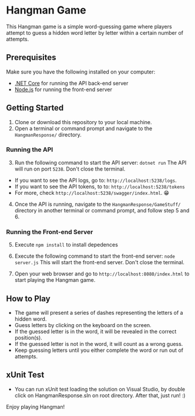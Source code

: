 # Hangman Game

This Hangman game is a simple word-guessing game where players attempt to guess a hidden word letter by letter within a certain number of attempts.

## Prerequisites

Make sure you have the following installed on your computer:

- [.NET Core](https://dotnet.microsoft.com/download) for running the API back-end server
- [Node.js](https://nodejs.org/) for running the front-end server

## Getting Started

1. Clone or download this repository to your local machine.
2. Open a terminal or command prompt and navigate to the `HangmanResponse/` directory.

### Running the API

3. Run the following command to start the API server: `dotnet run`
The API will run on port `5238`. Don't close the terminal.

-  If you want to see the API logs, go to: `http://localhost:5238/logs`.
-  If you want to see the API tokens, to to: `http://localhost:5238/tokens`
-  For more, check `http://localhost:5238/swagger/index.html`. 😁

4. Once the API is running, navigate to the `HangmanResponse/GameStuff/` directory in another terminal or command prompt, and follow step 5 and 6.

### Running the Front-end Server

5. Execute `npm install` to install depedences

6. Execute the following command to start the front-end server: `node server.js`
This will start the front-end server. Don't close the terminal.

7. Open your web browser and go to `http://localhost:8080/index.html` to start playing the Hangman game.

## How to Play

- The game will present a series of dashes representing the letters of a hidden word.
- Guess letters by clicking on the keyboard on the screen.
- If the guessed letter is in the word, it will be revealed in the correct position(s).
- If the guessed letter is not in the word, it will count as a wrong guess.
- Keep guessing letters until you either complete the word or run out of attempts.

## xUnit Test

- You can run xUnit test loading the solution on Visual Studio, by double click on HangmanResponse.sln on root directory.
After that, just run! :)

Enjoy playing Hangman!

